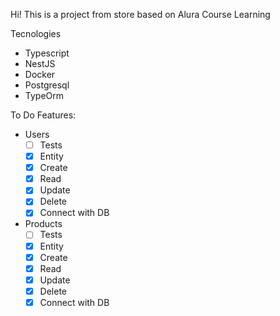 Hi! This is a project from store based on Alura Course Learning


Tecnologies
- Typescript
- NestJS
- Docker
- Postgresql
- TypeOrm

To Do Features:
  - Users
     - [ ] Tests
     - [x] Entity
     - [x] Create
     - [x] Read
     - [x] Update
     - [x] Delete
     - [x] Connect with DB
  - Products
     - [ ] Tests
     - [x] Entity
     - [x] Create
     - [x] Read
     - [x] Update
     - [x] Delete
     - [x] Connect with DB

